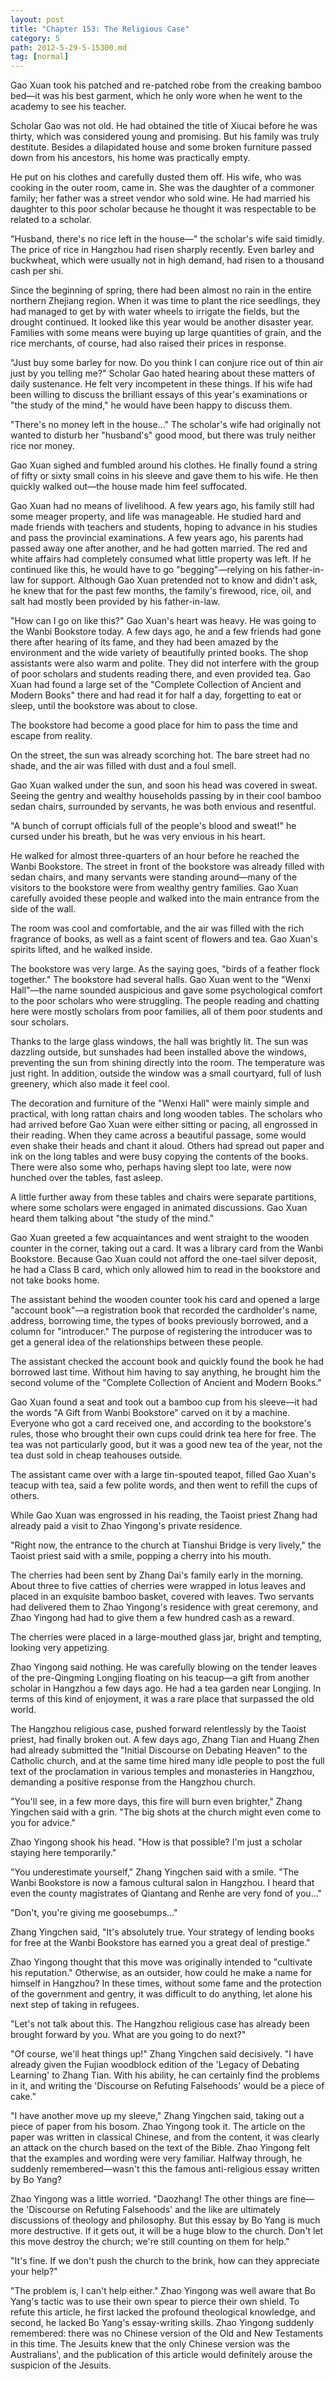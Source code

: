 ```yaml
---
layout: post
title: "Chapter 153: The Religious Case"
category: 5
path: 2012-5-29-5-15300.md
tag: [normal]
---
```


Gao Xuan took his patched and re-patched robe from the creaking bamboo bed—it was his best garment, which he only wore when he went to the academy to see his teacher.

Scholar Gao was not old. He had obtained the title of Xiucai before he was thirty, which was considered young and promising. But his family was truly destitute. Besides a dilapidated house and some broken furniture passed down from his ancestors, his home was practically empty.

He put on his clothes and carefully dusted them off. His wife, who was cooking in the outer room, came in. She was the daughter of a commoner family; her father was a street vendor who sold wine. He had married his daughter to this poor scholar because he thought it was respectable to be related to a scholar.

"Husband, there's no rice left in the house—" the scholar's wife said timidly. The price of rice in Hangzhou had risen sharply recently. Even barley and buckwheat, which were usually not in high demand, had risen to a thousand cash per shi.

Since the beginning of spring, there had been almost no rain in the entire northern Zhejiang region. When it was time to plant the rice seedlings, they had managed to get by with water wheels to irrigate the fields, but the drought continued. It looked like this year would be another disaster year. Families with some means were buying up large quantities of grain, and the rice merchants, of course, had also raised their prices in response.

"Just buy some barley for now. Do you think I can conjure rice out of thin air just by you telling me?" Scholar Gao hated hearing about these matters of daily sustenance. He felt very incompetent in these things. If his wife had been willing to discuss the brilliant essays of this year's examinations or "the study of the mind," he would have been happy to discuss them.

"There's no money left in the house..." The scholar's wife had originally not wanted to disturb her "husband's" good mood, but there was truly neither rice nor money.

Gao Xuan sighed and fumbled around his clothes. He finally found a string of fifty or sixty small coins in his sleeve and gave them to his wife. He then quickly walked out—the house made him feel suffocated.

Gao Xuan had no means of livelihood. A few years ago, his family still had some meager property, and life was manageable. He studied hard and made friends with teachers and students, hoping to advance in his studies and pass the provincial examinations. A few years ago, his parents had passed away one after another, and he had gotten married. The red and white affairs had completely consumed what little property was left. If he continued like this, he would have to go "begging"—relying on his father-in-law for support. Although Gao Xuan pretended not to know and didn't ask, he knew that for the past few months, the family's firewood, rice, oil, and salt had mostly been provided by his father-in-law.

"How can I go on like this?" Gao Xuan's heart was heavy. He was going to the Wanbi Bookstore today. A few days ago, he and a few friends had gone there after hearing of its fame, and they had been amazed by the environment and the wide variety of beautifully printed books. The shop assistants were also warm and polite. They did not interfere with the group of poor scholars and students reading there, and even provided tea. Gao Xuan had found a large set of the "Complete Collection of Ancient and Modern Books" there and had read it for half a day, forgetting to eat or sleep, until the bookstore was about to close.

The bookstore had become a good place for him to pass the time and escape from reality.

On the street, the sun was already scorching hot. The bare street had no shade, and the air was filled with dust and a foul smell.

Gao Xuan walked under the sun, and soon his head was covered in sweat. Seeing the gentry and wealthy households passing by in their cool bamboo sedan chairs, surrounded by servants, he was both envious and resentful.

"A bunch of corrupt officials full of the people's blood and sweat!" he cursed under his breath, but he was very envious in his heart.

He walked for almost three-quarters of an hour before he reached the Wanbi Bookstore. The street in front of the bookstore was already filled with sedan chairs, and many servants were standing around—many of the visitors to the bookstore were from wealthy gentry families. Gao Xuan carefully avoided these people and walked into the main entrance from the side of the wall.

The room was cool and comfortable, and the air was filled with the rich fragrance of books, as well as a faint scent of flowers and tea. Gao Xuan's spirits lifted, and he walked inside.

The bookstore was very large. As the saying goes, "birds of a feather flock together." The bookstore had several halls. Gao Xuan went to the "Wenxi Hall"—the name sounded auspicious and gave some psychological comfort to the poor scholars who were struggling. The people reading and chatting here were mostly scholars from poor families, all of them poor students and sour scholars.

Thanks to the large glass windows, the hall was brightly lit. The sun was dazzling outside, but sunshades had been installed above the windows, preventing the sun from shining directly into the room. The temperature was just right. In addition, outside the window was a small courtyard, full of lush greenery, which also made it feel cool.

The decoration and furniture of the "Wenxi Hall" were mainly simple and practical, with long rattan chairs and long wooden tables. The scholars who had arrived before Gao Xuan were either sitting or pacing, all engrossed in their reading. When they came across a beautiful passage, some would even shake their heads and chant it aloud. Others had spread out paper and ink on the long tables and were busy copying the contents of the books. There were also some who, perhaps having slept too late, were now hunched over the tables, fast asleep.

A little further away from these tables and chairs were separate partitions, where some scholars were engaged in animated discussions. Gao Xuan heard them talking about "the study of the mind."

Gao Xuan greeted a few acquaintances and went straight to the wooden counter in the corner, taking out a card. It was a library card from the Wanbi Bookstore. Because Gao Xuan could not afford the one-tael silver deposit, he had a Class B card, which only allowed him to read in the bookstore and not take books home.

The assistant behind the wooden counter took his card and opened a large "account book"—a registration book that recorded the cardholder's name, address, borrowing time, the types of books previously borrowed, and a column for "introducer." The purpose of registering the introducer was to get a general idea of the relationships between these people.

The assistant checked the account book and quickly found the book he had borrowed last time. Without him having to say anything, he brought him the second volume of the "Complete Collection of Ancient and Modern Books."

Gao Xuan found a seat and took out a bamboo cup from his sleeve—it had the words "A Gift from Wanbi Bookstore" carved on it by a machine. Everyone who got a card received one, and according to the bookstore's rules, those who brought their own cups could drink tea here for free. The tea was not particularly good, but it was a good new tea of the year, not the tea dust sold in cheap teahouses outside.

The assistant came over with a large tin-spouted teapot, filled Gao Xuan's teacup with tea, said a few polite words, and then went to refill the cups of others.

While Gao Xuan was engrossed in his reading, the Taoist priest Zhang had already paid a visit to Zhao Yingong's private residence.

"Right now, the entrance to the church at Tianshui Bridge is very lively," the Taoist priest said with a smile, popping a cherry into his mouth.

The cherries had been sent by Zhang Dai's family early in the morning. About three to five catties of cherries were wrapped in lotus leaves and placed in an exquisite bamboo basket, covered with leaves. Two servants had delivered them to Zhao Yingong's residence with great ceremony, and Zhao Yingong had had to give them a few hundred cash as a reward.

The cherries were placed in a large-mouthed glass jar, bright and tempting, looking very appetizing.

Zhao Yingong said nothing. He was carefully blowing on the tender leaves of the pre-Qingming Longjing floating on his teacup—a gift from another scholar in Hangzhou a few days ago. He had a tea garden near Longjing. In terms of this kind of enjoyment, it was a rare place that surpassed the old world.

The Hangzhou religious case, pushed forward relentlessly by the Taoist priest, had finally broken out. A few days ago, Zhang Tian and Huang Zhen had already submitted the "Initial Discourse on Debating Heaven" to the Catholic church, and at the same time hired many idle people to post the full text of the proclamation in various temples and monasteries in Hangzhou, demanding a positive response from the Hangzhou church.

"You'll see, in a few more days, this fire will burn even brighter," Zhang Yingchen said with a grin. "The big shots at the church might even come to you for advice."

Zhao Yingong shook his head. "How is that possible? I'm just a scholar staying here temporarily."

"You underestimate yourself," Zhang Yingchen said with a smile. "The Wanbi Bookstore is now a famous cultural salon in Hangzhou. I heard that even the county magistrates of Qiantang and Renhe are very fond of you..."

"Don't, you're giving me goosebumps..."

Zhang Yingchen said, "It's absolutely true. Your strategy of lending books for free at the Wanbi Bookstore has earned you a great deal of prestige."

Zhao Yingong thought that this move was originally intended to "cultivate his reputation." Otherwise, as an outsider, how could he make a name for himself in Hangzhou? In these times, without some fame and the protection of the government and gentry, it was difficult to do anything, let alone his next step of taking in refugees.

"Let's not talk about this. The Hangzhou religious case has already been brought forward by you. What are you going to do next?"

"Of course, we'll heat things up!" Zhang Yingchen said decisively. "I have already given the Fujian woodblock edition of the 'Legacy of Debating Learning' to Zhang Tian. With his ability, he can certainly find the problems in it, and writing the 'Discourse on Refuting Falsehoods' would be a piece of cake."

"I have another move up my sleeve," Zhang Yingchen said, taking out a piece of paper from his bosom. Zhao Yingong took it. The article on the paper was written in classical Chinese, and from the content, it was clearly an attack on the church based on the text of the Bible. Zhao Yingong felt that the examples and wording were very familiar. Halfway through, he suddenly remembered—wasn't this the famous anti-religious essay written by Bo Yang?

Zhao Yingong was a little worried. "Daozhang! The other things are fine—the 'Discourse on Refuting Falsehoods' and the like are ultimately discussions of theology and philosophy. But this essay by Bo Yang is much more destructive. If it gets out, it will be a huge blow to the church. Don't let this move destroy the church; we're still counting on them for help."

"It's fine. If we don't push the church to the brink, how can they appreciate your help?"

"The problem is, I can't help either." Zhao Yingong was well aware that Bo Yang's tactic was to use their own spear to pierce their own shield. To refute this article, he first lacked the profound theological knowledge, and second, he lacked Bo Yang's essay-writing skills. Zhao Yingong suddenly remembered: there was no Chinese version of the Old and New Testaments in this time. The Jesuits knew that the only Chinese version was the Australians', and the publication of this article would definitely arouse the suspicion of the Jesuits.